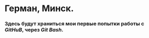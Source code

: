# Герман, Минск.
### Здесь будут храниться мои первые попытки работы с ***GitHuB***, через ***Git Bash***.
